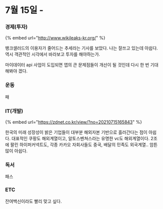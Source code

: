 # 7월 15일 -

### 경제\(투자\)

{% embed url="http://www.wikileaks-kr.org/" %}

뱅크샐러드의 이용자가 줄어드는 추세라는 기사를 보았다. 나는 잘쓰고 있는데 아쉽다. 역시 객관적인 시각에서 바라보고 투자를 해야하는가.

마이데이터 api 사업이 도입되면 앱의 큰 문제점들이 개선이 될 것인데 다시 한 번 기대해봐야 겠다.

### 운동

패

### IT\(개발\)

{% embed url="https://zdnet.co.kr/view/?no=20210715165843" %}

한국의 미래 성장성이 밝은 기업들이 대부분 해외자본 기반으로 흘러간다는 점이 아쉽다. 대표적인 쿠팡도 해외계열이고, 알토스벤쳐스라는 유명한 vc도 해외계열이다. 2조에 팔린 하이퍼커넥트도, 각종 카카오 자회사들도 중국, 배달의 민족도 외국계열.. 암튼 많이 아쉽다.

### 독서

패스  

### ETC

잔여백신이라도 빨리 맞고 싶다.


